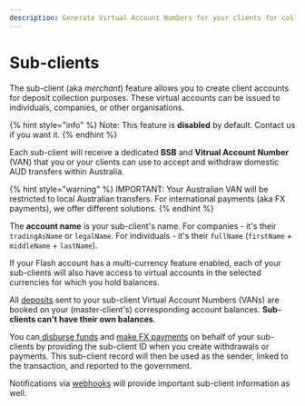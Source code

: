 ```yaml
---
description: Generate Virtual Account Numbers for your clients for collection
---
```


# Sub-clients

The sub-client (aka _merchant_) feature allows you to create client accounts for deposit collection purposes. These virtual accounts can be issued to individuals, companies, or other organisations.

{% hint style="info" %}
Note: This feature is **disabled** by default. Contact us if you want it.
{% endhint %}

Each sub-client will receive a dedicated **BSB** and **Vitrual Account Number** (VAN) that you or your clients can use to accept and withdraw domestic AUD transfers within Australia.

{% hint style="warning" %}
IMPORTANT: Your Australian VAN will be restricted to local Australian transfers. For international payments (aka FX payments), we offer different solutions.
{% endhint %}

The **account name** is your sub-client's name. For companies - it's their `tradingAsName` or `legalName`. For individuals - it's their `fullName` (`firstName` + `middleName` + `lastName`).

If your Flash account has a multi-currency feature enabled, each of your sub-clients will also have access to virtual accounts in the selected currencies for which you hold balances.

All [deposits](https://developer.flash-payments.com/deposits) sent to your sub-client Virtual Account Numbers (VANs) are booked on your (master-client's) corresponding account balances. **Sub-clients can't have their own balances**.

You can[ disburse funds](https://developer.flash-payments.com/withdrawals/withdraw-funds) and [make FX payments](https://developer.flash-payments.com/payments/send-funds) on behalf of your sub-clients by providing the sub-client ID when you create withdrawals or payments. This sub-client record will then be used as the sender, linked to the transaction, and reported to the government.

Notifications via [webhooks](webhooks/webhooks.md) will provide important sub-client information as well.
